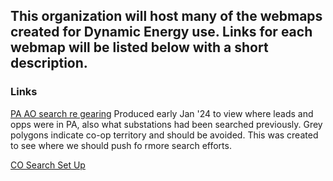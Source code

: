 ## This organization will host many of the webmaps created for Dynamic Energy use. Links for each webmap will be listed below with a short description.

### Links
[PA AO search re gearing](dynamicsiteshub.github.io/PAAOSearch/) Produced early Jan '24 to view where leads and opps were in PA, also what substations had been searched previously. Grey polygons indicate co-op territory and should be avoided. This was created to see where we should push fo rmore search efforts.

[CO Search Set Up](dynamicsiteshub.github.io/CO-Search/)
